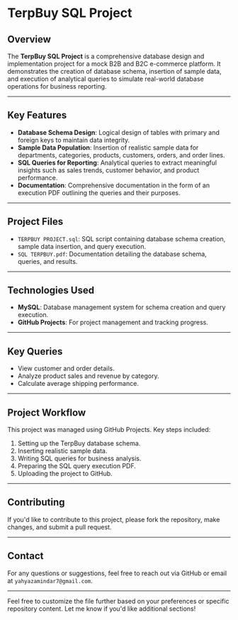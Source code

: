 # **TerpBuy SQL Project**

## **Overview**
The **TerpBuy SQL Project** is a comprehensive database design and implementation project for a mock B2B and B2C e-commerce platform. It demonstrates the creation of database schema, insertion of sample data, and execution of analytical queries to simulate real-world database operations for business reporting.

---

## **Key Features**
- **Database Schema Design**: Logical design of tables with primary and foreign keys to maintain data integrity.
- **Sample Data Population**: Insertion of realistic sample data for departments, categories, products, customers, orders, and order lines.
- **SQL Queries for Reporting**: Analytical queries to extract meaningful insights such as sales trends, customer behavior, and product performance.
- **Documentation**: Comprehensive documentation in the form of an execution PDF outlining the queries and their purposes.

---

## **Project Files**
- `TERPBUY PROJECT.sql`: SQL script containing database schema creation, sample data insertion, and query execution.
- `SQL TERPBUY.pdf`: Documentation detailing the database schema, queries, and results.

---

## **Technologies Used**
- **MySQL**: Database management system for schema creation and query execution.
- **GitHub Projects**: For project management and tracking progress.

---

## **Key Queries**
- View customer and order details.
- Analyze product sales and revenue by category.
- Calculate average shipping performance.

---

## **Project Workflow**
This project was managed using GitHub Projects. Key steps included:
1. Setting up the TerpBuy database schema.
2. Inserting realistic sample data.
3. Writing SQL queries for business analysis.
4. Preparing the SQL query execution PDF.
5. Uploading the project to GitHub.

---

## **Contributing**
If you'd like to contribute to this project, please fork the repository, make changes, and submit a pull request.

---

## **Contact**
For any questions or suggestions, feel free to reach out via GitHub or email at `yahyazamindar7@gmail.com`.

---

Feel free to customize the file further based on your preferences or specific repository content. Let me know if you'd like additional sections!
